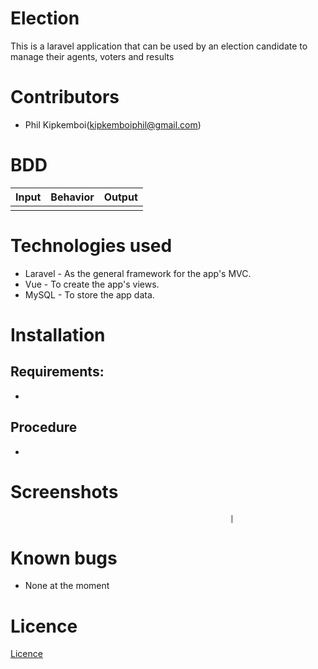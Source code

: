 # Election
This is a laravel application that can be used by an election candidate to manage their agents, voters and results

# Contributors
* Phil Kipkemboi(kipkemboiphil@gmail.com)


# BDD
| Input                                      | Behavior                                 | Output                                        |
|--------------------------------------------|------------------------------------------|-----------------------------------------------|
|                   |         |  |

# Technologies used
* Laravel - As the general framework for the app's MVC.
* Vue - To create the app's views.
* MySQL - To store the app data.

# Installation
## Requirements:
* 

## Procedure
* 

# Screenshots
                                                     |

# Known bugs
* None at the moment

# Licence

[Licence](License)